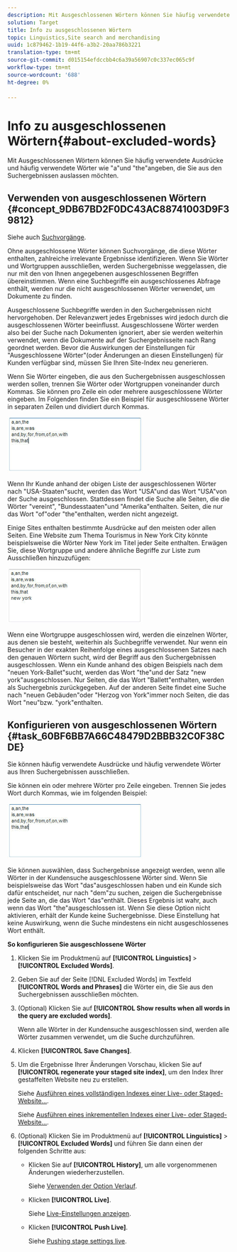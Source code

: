 ```yaml
---
description: Mit Ausgeschlossenen Wörtern können Sie häufig verwendete Ausdrücke und häufig verwendete Wörter wie "a"und "the"angeben, die Sie aus den Suchergebnissen auslassen möchten.
solution: Target
title: Info zu ausgeschlossenen Wörtern
topic: Linguistics,Site search and merchandising
uuid: 1c879462-1b19-44f6-a3b2-20aa786b3221
translation-type: tm+mt
source-git-commit: d015154efdccbb4c6a39a56907c0c337ec065c9f
workflow-type: tm+mt
source-wordcount: '688'
ht-degree: 0%

---
```



# Info zu ausgeschlossenen Wörtern{#about-excluded-words}

Mit Ausgeschlossenen Wörtern können Sie häufig verwendete Ausdrücke und häufig verwendete Wörter wie &quot;a&quot;und &quot;the&quot;angeben, die Sie aus den Suchergebnissen auslassen möchten.

## Verwenden von ausgeschlossenen Wörtern {#concept_9DB67BD2F0DC43AC88741003D9F39812}

Siehe auch [Suchvorgänge](../c-about-settings-menu/c-about-searching-menu.md#concept_207105CF26B1448F8A3D223787C56AB8).

Ohne ausgeschlossene Wörter können Suchvorgänge, die diese Wörter enthalten, zahlreiche irrelevante Ergebnisse identifizieren. Wenn Sie Wörter und Wortgruppen ausschließen, werden Suchergebnisse weggelassen, die nur mit den von Ihnen angegebenen ausgeschlossenen Begriffen übereinstimmen. Wenn eine Suchbegriffe ein ausgeschlossenes Abfrage enthält, werden nur die nicht ausgeschlossenen Wörter verwendet, um Dokumente zu finden.

Ausgeschlossene Suchbegriffe werden in den Suchergebnissen nicht hervorgehoben. Der Relevanzwert jedes Ergebnisses wird jedoch durch die ausgeschlossenen Wörter beeinflusst. Ausgeschlossene Wörter werden also bei der Suche nach Dokumenten ignoriert, aber sie werden weiterhin verwendet, wenn die Dokumente auf der Suchergebnisseite nach Rang geordnet werden. Bevor die Auswirkungen der Einstellungen für &quot;Ausgeschlossene Wörter&quot;(oder Änderungen an diesen Einstellungen) für Kunden verfügbar sind, müssen Sie Ihren Site-Index neu generieren.

Wenn Sie Wörter eingeben, die aus den Suchergebnissen ausgeschlossen werden sollen, trennen Sie Wörter oder Wortgruppen voneinander durch Kommas. Sie können pro Zeile ein oder mehrere ausgeschlossene Wörter eingeben. Im Folgenden finden Sie ein Beispiel für ausgeschlossene Wörter in separaten Zeilen und dividiert durch Kommas.

![](assets/excluded_words_1.jpg)

Wenn Ihr Kunde anhand der obigen Liste der ausgeschlossenen Wörter nach &quot;USA-Staaten&quot;sucht, werden das Wort &quot;USA&quot;und das Wort &quot;USA&quot;von der Suche ausgeschlossen. Stattdessen findet die Suche alle Seiten, die die Wörter &quot;vereint&quot;, &quot;Bundesstaaten&quot;und &quot;Amerika&quot;enthalten. Seiten, die nur das Wort &quot;of&quot;oder &quot;the&quot;enthalten, werden nicht angezeigt.

Einige Sites enthalten bestimmte Ausdrücke auf den meisten oder allen Seiten. Eine Website zum Thema Tourismus in New York City könnte beispielsweise die Wörter New York im Titel jeder Seite enthalten. Erwägen Sie, diese Wortgruppe und andere ähnliche Begriffe zur Liste zum Ausschließen hinzuzufügen:

![](assets/excluded_words_2.jpg)

Wenn eine Wortgruppe ausgeschlossen wird, werden die einzelnen Wörter, aus denen sie besteht, weiterhin als Suchbegriffe verwendet. Nur wenn ein Besucher in der exakten Reihenfolge eines ausgeschlossenen Satzes nach den genauen Wörtern sucht, wird der Begriff aus den Suchergebnissen ausgeschlossen. Wenn ein Kunde anhand des obigen Beispiels nach dem &quot;neuen York-Ballet&quot;sucht, werden das Wort &quot;the&quot;und der Satz &quot;new york&quot;ausgeschlossen. Nur Seiten, die das Wort &quot;Ballett&quot;enthalten, werden als Suchergebnis zurückgegeben. Auf der anderen Seite findet eine Suche nach &quot;neuen Gebäuden&quot;oder &quot;Herzog von York&quot;immer noch Seiten, die das Wort &quot;neu&quot;bzw. &quot;york&quot;enthalten.

## Konfigurieren von ausgeschlossenen Wörtern {#task_60BF6BB7A66C48479D2BBB32C0F38CDE}

Sie können häufig verwendete Ausdrücke und häufig verwendete Wörter aus Ihren Suchergebnissen ausschließen.

Sie können ein oder mehrere Wörter pro Zeile eingeben. Trennen Sie jedes Wort durch Kommas, wie im folgenden Beispiel:

![](assets/excluded_words_1.jpg)

Sie können auswählen, dass Suchergebnisse angezeigt werden, wenn alle Wörter in der Kundensuche ausgeschlossene Wörter sind. Wenn Sie beispielsweise das Wort &quot;das&quot;ausgeschlossen haben und ein Kunde sich dafür entscheidet, nur nach &quot;dem&quot;zu suchen, zeigen die Suchergebnisse jede Seite an, die das Wort &quot;das&quot;enthält. Dieses Ergebnis ist wahr, auch wenn das Wort &quot;the&quot;ausgeschlossen ist. Wenn Sie diese Option nicht aktivieren, erhält der Kunde keine Suchergebnisse. Diese Einstellung hat keine Auswirkung, wenn die Suche mindestens ein nicht ausgeschlossenes Wort enthält.

**So konfigurieren Sie ausgeschlossene Wörter**

1. Klicken Sie im Produktmenü auf **[!UICONTROL Linguistics]** > **[!UICONTROL Excluded Words]**.
1. Geben Sie auf der Seite [!DNL Excluded Words] im Textfeld **[!UICONTROL Words and Phrases]** die Wörter ein, die Sie aus den Suchergebnissen ausschließen möchten.
1. (Optional) Klicken Sie auf **[!UICONTROL Show results when all words in the query are excluded words]**.

   Wenn alle Wörter in der Kundensuche ausgeschlossen sind, werden alle Wörter zusammen verwendet, um die Suche durchzuführen.
1. Klicken **[!UICONTROL Save Changes]**.
1. Um die Ergebnisse Ihrer Änderungen Vorschau, klicken Sie auf **[!UICONTROL regenerate your staged site index]**, um den Index Ihrer gestaffelten Website neu zu erstellen.

   Siehe [Ausführen eines vollständigen Indexes einer Live- oder Staged-Website...](../c-about-index-menu/c-about-full-index.md#task_F7FE04D8A1654A7787FCCA31B45EB42D).

   Siehe [Ausführen eines inkrementellen Indexes einer Live- oder Staged-Website...](../c-about-index-menu/c-about-incremental-index.md#task_9BFB6157F3884B2FAECB7E0E9CA318CB).
1. (Optional) Klicken Sie im Produktmenü auf **[!UICONTROL Linguistics]** > **[!UICONTROL Excluded Words]** und führen Sie dann einen der folgenden Schritte aus:

   * Klicken Sie auf **[!UICONTROL History]**, um alle vorgenommenen Änderungen wiederherzustellen.

      Siehe [Verwenden der Option Verlauf](../t-using-the-history-option.md#task_70DD3F87A67242BBBD2CB27156F43002).

   * Klicken **[!UICONTROL Live]**.

      Siehe [Live-Einstellungen anzeigen](../c-about-staging.md#task_401A0EBDB5DB4D4CA933CBA7BECDC10F).

   * Klicken **[!UICONTROL Push Live]**.

      Siehe [Pushing stage settings live](../c-about-staging.md#task_44306783B4C0408AAA58B471DAF2D9A4).


